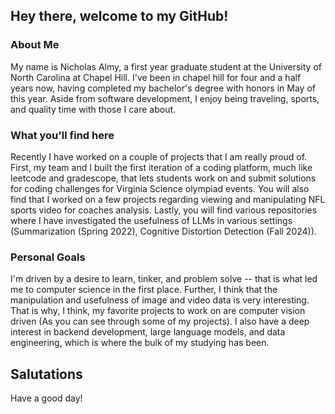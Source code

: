 ## Hey there, welcome to my GitHub!
### About Me
My name is Nicholas Almy, a first year graduate student at the University of North Carolina at Chapel Hill. I've been in chapel hill for four and a half years now, having completed my bachelor's degree with honors in May of this year. Aside from software development, I enjoy being traveling, sports, and quality time with those I care about. 

### What you'll find here
Recently I have worked on a couple of projects that I am really proud of. First, my team and I built the first iteration of a coding platform, much like leetcode and gradescope, that lets students work on and submit solutions for coding challenges for Virginia Science olympiad events. You will also find that I worked on a few projects regarding viewing and manipulating NFL sports video for coaches analysis. Lastly, you will find various repositories where I have investigated the usefulness of LLMs in various settings (Summarization (Spring 2022), Cognitive Distortion Detection (Fall 2024)). 

### Personal Goals
I'm driven by a desire to learn, tinker, and problem solve -- that is what led me to computer science in the first place. Further, I think that the manipulation and usefulness of image and video data is very interesting. That is why, I think, my favorite projects to work on are computer vision driven (As you can see through some of my projects). I also have a deep interest in backend development, large language models, and data engineering, which is where the bulk of my studying has been.

## Salutations
Have a good day!
<!--
**NickA02/NickA02** is a ✨ _special_ ✨ repository because its `README.md` (this file) appears on your GitHub profile.

Here are some ideas to get you started:

- 🔭 I’m currently working on ...
- 🌱 I’m currently learning ...
- 👯 I’m looking to collaborate on ...
- 🤔 I’m looking for help with ...
- 💬 Ask me about ...
- 📫 How to reach me: ...
- 😄 Pronouns: ...
- ⚡ Fun fact: ...
-->
